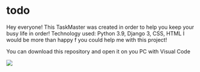 # todo
 Hey everyone! This TaskMaster was created in order to help you keep your busy life in order! 
 Technology used: Python 3.9, Django 3, CSS, HTML
 I would be more than happy f you could help me with this project!
 
 You can download this repository and open it on you PC with Visual Code
 
 <img src="..todo/Preview.jpeg">
 
